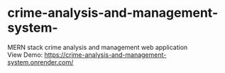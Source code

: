 # crime-analysis-and-management-system-
MERN stack crime analysis and management web application  
View Demo:  https://crime-analysis-and-management-system.onrender.com/
